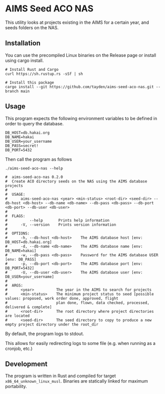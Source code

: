 # AIMS Seed ACO NAS

This utility looks at projects existing in the AIMS for a certain year, and seeds folders on the NAS.

## Installation

You can use the precompiled Linux binaries on the Release page or install using cargo install.

```shell
# Install Rust and Cargo
curl https://sh.rustup.rs -sSf | sh

# Install this package
cargo install --git https://github.com/tayden/aims-seed-aco-nas.git --branch main
```

## Usage

This program expects the following environment variables to be defined in order to query the database.

```dotenv
DB_HOST=db.hakai.org
DB_NAME=hakai
DB_USER=your_username
DB_PASS=secret!
DB_PORT=5432
```

Then call the program as follows

```shell
./aims-seed-aco-nas --help

#  aims-seed-aco-nas 0.2.0
#  Create ACO directory seeds on the NAS using the AIMS database projects
#  
#  USAGE:
#      aims-seed-aco-nas <year> <min-status> <root-dir> <seed-dir> --db-host <db-host> --db-name <db-name> --db-pass <db-pass> --db-port <db-port> --db-user <db-user>
#  
#  FLAGS:
#          --help       Prints help information
#      -V, --version    Prints version information
#  
#  OPTIONS:
#      -h, --db-host <db-host>    The AIMS database host [env: DB_HOST=db.hakai.org]
#      -d, --db-name <db-name>    The AIMS database name [env: DB_NAME=hakai]
#      -w, --db-pass <db-pass>    Password for the AIMS database USER [env: DB_PASS]
#      -p, --db-port <db-port>    The AIMS database port [env: DB_PORT=5432]
#      -U, --db-user <db-user>    The AIMS database user [env: DB_USER=your_username]
#  
#  ARGS:
#      <year>          The year in the AIMS to search for projects
#      <min-status>    The minimum project status to seed [possible values: proposed, work order done, approved, flight
#                      plan done, flown, data checked, processed, delivered & complete]
#      <root-dir>      The root directory where project directories are located
#      <seed-dir>      The seed directory to copy to produce a new empty project directory under the root_dir
```

By default, the program logs to stdout.

This allows for easily redirecting logs to some file (e.g. when running as a cronjob, etc.)

## Development

The program is written in Rust and compiled for target `x86_64_unknown_linux_musl`. Binaries are statically linked for
maximum portability.